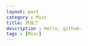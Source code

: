 ```yaml
---
layout: post
category : Misc
title: 开张了
description : Hello, github~                                                       
tags : [Misc]
---
```



